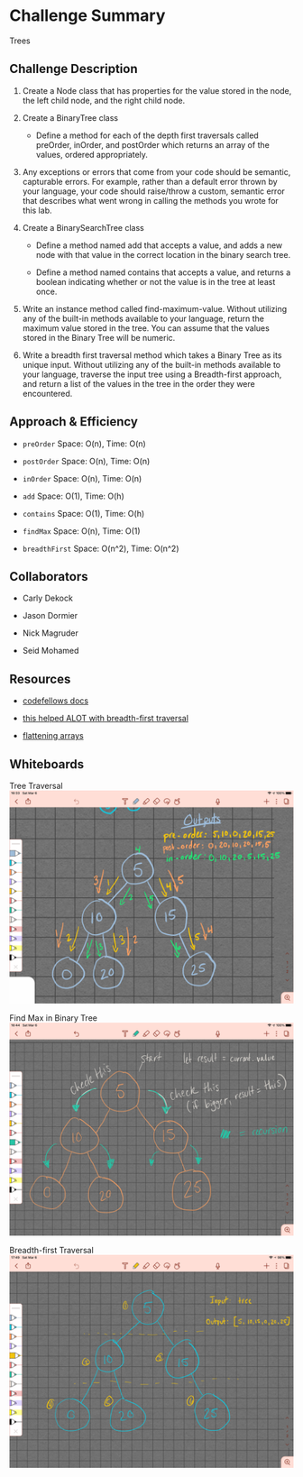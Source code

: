 # Challenge Summary
<!-- Short summary or background information -->
Trees

## Challenge Description
<!-- Description of the challenge -->
1. Create a Node class that has properties for the value stored in the node, the left child node, and the right child node.

1. Create a BinaryTree class

    - Define a method for each of the depth first traversals called preOrder, inOrder, and postOrder which returns an array of the values, ordered appropriately.

1. Any exceptions or errors that come from your code should be semantic, capturable errors. For example, rather than a default error thrown by your language, your code should raise/throw a custom, semantic error that describes what went wrong in calling the methods you wrote for this lab.

1. Create a BinarySearchTree class

    - Define a method named add that accepts a value, and adds a new node with that value in the correct location in the binary search tree.
  
    - Define a method named contains that accepts a value, and returns a boolean indicating whether or not the value is in the tree at least once.

1. Write an instance method called find-maximum-value. Without utilizing any of the built-in methods available to your language, return the maximum value stored in the tree. You can assume that the values stored in the Binary Tree will be numeric.

1. Write a breadth first traversal method which takes a Binary Tree as its unique input. Without utilizing any of the built-in methods available to your language, traverse the input tree using a Breadth-first approach, and return a list of the values in the tree in the order they were encountered.

## Approach & Efficiency
<!-- What approach did you take? Why? What is the Big O space/time for this approach? -->

- `preOrder` Space: O(n), Time: O(n)

- `postOrder` Space: O(n), Time: O(n)

- `inOrder` Space: O(n), Time: O(n)

- `add` Space: O(1), Time: O(h)

- `contains` Space: O(1), Time: O(h)

- `findMax` Space: O(n), Time: O(1)

- `breadthFirst` Space: O(n^2), Time: O(n^2)

## Collaborators

- Carly Dekock

- Jason Dormier

- Nick Magruder

- Seid Mohamed

## Resources

- [codefellows docs](https://codefellows.github.io/common_curriculum/data_structures_and_algorithms/Code_401/class-15/resources/Trees.html)

- [this helped ALOT with breadth-first traversal](https://stackoverflow.com/questions/21194678/recursive-breadth-first-traversal-of-binary-tree)

- [flattening arrays](https://stackoverflow.com/questions/10865025/merge-flatten-an-array-of-arrays)

## Whiteboards

Tree Traversal
![whiteboard of tree traversal](../../assets/tree-traversal.png)

Find Max in Binary Tree
![whiteboard of finding max](../../assets/tree-find-max.png)

Breadth-first Traversal
![whiteboard of breadth first traversal](../../assets/breadth-first.png)
